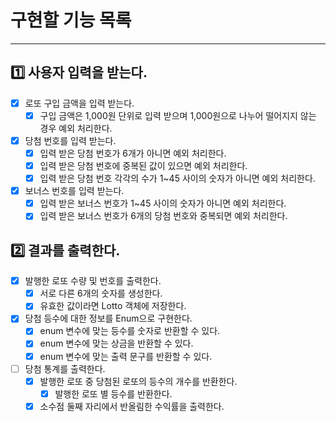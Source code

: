 # 구현할 기능 목록
<hr>

## 1️⃣ 사용자 입력을 받는다.
- [x] 로또 구입 금액을 입력 받는다.
  - [x] 구입 금액은 1,000원 단위로 입력 받으며 1,000원으로 나누어 떨어지지 않는 경우 예외 처리한다.
- [x] 당첨 번호를 입력 받는다.
  - [x] 입력 받은 당첨 번호가 6개가 아니면 예외 처리한다.
  - [x] 입력 받은 당첨 번호에 중복된 값이 있으면 예외 처리한다.
  - [x] 입력 받은 당첨 번호 각각의 수가 1~45 사이의 숫자가 아니면 예외 처리한다.
- [x] 보너스 번호를 입력 받는다.
  - [x] 입력 받은 보너스 번호가 1~45 사이의 숫자가 아니면 예외 처리한다.
  - [x] 입력 받은 보너스 번호가 6개의 당첨 번호와 중복되면 예외 처리한다.

## 2️⃣ 결과를 출력한다.
- [x] 발행한 로또 수량 및 번호를 출력한다.
  - [x] 서로 다른 6개의 숫자를 생성한다.
  - [x] 유효한 값이라면 Lotto 객체에 저장한다.
- [x] 당첨 등수에 대한 정보를 Enum으로 구현한다.
  - [x] enum 변수에 맞는 등수를 숫자로 반환할 수 있다.
  - [x] enum 변수에 맞는 상금을 반환할 수 있다.
  - [x] enum 변수에 맞는 출력 문구를 반환할 수 있다.
- [ ] 당첨 통계를 출력한다.
  - [x] 발행한 로또 중 당첨된 로또의 등수의 개수를 반환한다.
    - [x] 발행한 로또 별 등수를 반환한다.
  - [x] 소수점 둘째 자리에서 반올림한 수익률을 출력한다.